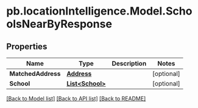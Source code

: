 # pb.locationIntelligence.Model.SchoolsNearByResponse
## Properties

Name | Type | Description | Notes
------------ | ------------- | ------------- | -------------
**MatchedAddress** | [**Address**](Address.md) |  | [optional] 
**School** | [**List&lt;School&gt;**](School.md) |  | [optional] 

[[Back to Model list]](../README.md#documentation-for-models) [[Back to API list]](../README.md#documentation-for-api-endpoints) [[Back to README]](../README.md)


